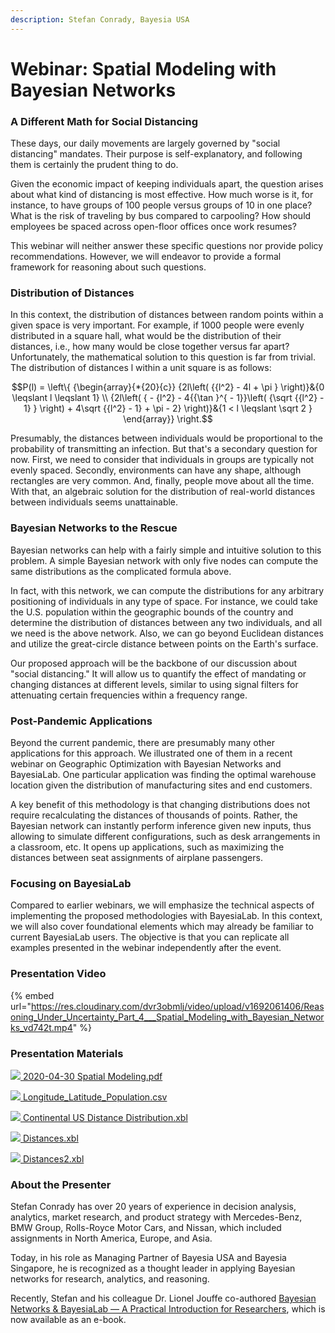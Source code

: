 ```yaml
---
description: Stefan Conrady, Bayesia USA
---
```


# Webinar: Spatial Modeling with Bayesian Networks

### A Different Math for Social Distancing&#x20;

These days, our daily movements are largely governed by "social distancing" mandates. Their purpose is self-explanatory, and following them is certainly the prudent thing to do.

Given the economic impact of keeping individuals apart, the question arises about what kind of distancing is most effective. How much worse is it, for instance, to have groups of 100 people versus groups of 10 in one place? What is the risk of traveling by bus compared to carpooling? How should employees be spaced across open-floor offices once work resumes?

This webinar will neither answer these specific questions nor provide policy recommendations. However, we will endeavor to provide a formal framework for reasoning about such questions.

### Distribution of Distances&#x20;

In this context, the distribution of distances between random points within a given space is very important. For example, if 1000 people were evenly distributed in a square hall, what would be the distribution of their distances, i.e., how many would be close together versus far apart? Unfortunately, the mathematical solution to this question is far from trivial. The distribution of distances l within a unit square is as follows:

$$P(l) = \left\{ {\begin{array}{*{20}{c}}   {2l\left( {{l^2} - 4l + \pi } \right)}&{0 \leqslant l \leqslant 1} \\    {2l\left( { - {l^2} - 4{{\tan }^{ - 1}}\left( {\sqrt {{l^2} - 1} } \right) + 4\sqrt {{l^2} - 1}  + \pi  - 2} \right)}&{1 < l \leqslant \sqrt 2 }  \end{array}} \right.$$

Presumably, the distances between individuals would be proportional to the probability of transmitting an infection. But that's a secondary question for now. First, we need to consider that individuals in groups are typically not evenly spaced. Secondly, environments can have any shape, although rectangles are very common. And, finally, people move about all the time. With that, an algebraic solution for the distribution of real-world distances between individuals seems unattainable.

### Bayesian Networks to the Rescue&#x20;

Bayesian networks can help with a fairly simple and intuitive solution to this problem. A simple Bayesian network with only five nodes can compute the same distributions as the complicated formula above.

In fact, with this network, we can compute the distributions for any arbitrary positioning of individuals in any type of space. For instance, we could take the U.S. population within the geographic bounds of the country and determine the distribution of distances between any two individuals, and all we need is the above network. Also, we can go beyond Euclidean distances and utilize the great-circle distance between points on the Earth's surface.

Our proposed approach will be the backbone of our discussion about "social distancing." It will allow us to quantify the effect of mandating or changing distances at different levels, similar to using signal filters for attenuating certain frequencies within a frequency range.

### Post-Pandemic Applications&#x20;

Beyond the current pandemic, there are presumably many other applications for this approach. We illustrated one of them in a recent webinar on Geographic Optimization with Bayesian Networks and BayesiaLab. One particular application was finding the optimal warehouse location given the distribution of manufacturing sites and end customers.

A key benefit of this methodology is that changing distributions does not require recalculating the distances of thousands of points. Rather, the Bayesian network can instantly perform inference given new inputs, thus allowing to simulate different configurations, such as desk arrangements in a classroom, etc. It opens up applications, such as maximizing the distances between seat assignments of airplane passengers.

### Focusing on BayesiaLab&#x20;

Compared to earlier webinars, we will emphasize the technical aspects of implementing the proposed methodologies with BayesiaLab. In this context, we will also cover foundational elements which may already be familiar to current BayesiaLab users. The objective is that you can replicate all examples presented in the webinar independently after the event.

### Presentation Video&#x20;

{% embed url="https://res.cloudinary.com/dvr3obmlj/video/upload/v1692061406/Reasoning_Under_Uncertainty_Part_4___Spatial_Modeling_with_Bayesian_Networks_vd742t.mp4" %}

### Presentation Materials&#x20;

[![](https://res.cloudinary.com/dvr3obmlj/image/upload/v1691109037/pdf\_do9ray.svg) 2020-04-30 Spatial Modeling.pdf](https://res.cloudinary.com/dvr3obmlj/image/upload/v1692061902/2020-04-30\_Spatial\_Modeling\_gjwavh.pdf)

[![](https://res.cloudinary.com/dvr3obmlj/image/upload/v1691109035/csv\_v1imah.svg) Longitude\_Latitude\_Population.csv](https://res.cloudinary.com/dvr3obmlj/raw/upload/v1692061918/Longitude\_Latitude\_Population\_fsq2qs.csv)

[![](https://res.cloudinary.com/dvr3obmlj/image/upload/v1692036394/xbl3\_xmnk2g.svg) Continental US Distance Distribution.xbl](https://res.cloudinary.com/dvr3obmlj/raw/upload/v1692061930/Continental\_US\_Distance\_Distribution\_evqrzu.xbl)

[![](https://res.cloudinary.com/dvr3obmlj/image/upload/v1692036394/xbl3\_xmnk2g.svg) Distances.xbl](https://res.cloudinary.com/dvr3obmlj/raw/upload/v1692061939/Distances\_bil8zs.xbl)

[![](https://res.cloudinary.com/dvr3obmlj/image/upload/v1692036394/xbl3\_xmnk2g.svg) Distances2.xbl](https://res.cloudinary.com/dvr3obmlj/raw/upload/v1692061946/Distances2\_uoxnus.xbl)

### About the Presenter

Stefan Conrady has over 20 years of experience in decision analysis, analytics, market research, and product strategy with Mercedes-Benz, BMW Group, Rolls-Royce Motor Cars, and Nissan, which included assignments in North America, Europe, and Asia.

Today, in his role as Managing Partner of Bayesia USA and Bayesia Singapore, he is recognized as a thought leader in applying Bayesian networks for research, analytics, and reasoning.

Recently, Stefan and his colleague Dr. Lionel Jouffe co-authored [Bayesian Networks & BayesiaLab — A Practical Introduction for Researchers](../e-book-bayesian-networks-and-bayesialab-a-practical-introduction-for-researchers/), which is now available as an e-book.

[\
](https://www.linkedin.com/in/stefanconrady/)
